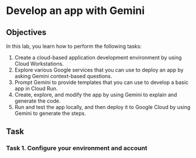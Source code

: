 # Develop an app with Gemini

## Objectives
In this lab, you learn how to perform the following tasks:

1. Create a cloud-based application development environment by using Cloud Workstations.
2. Explore various Google services that you can use to deploy an app by asking Gemini context-based questions.
3. Prompt Gemini to provide templates that you can use to develop a basic app in Cloud Run.
4. Create, explore, and modify the app by using Gemini to explain and generate the code.
5. Run and test the app locally, and then deploy it to Google Cloud by using Gemini to generate the steps.

## Task
### Task 1. Configure your environment and account


